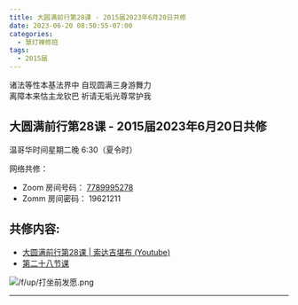 ```yaml
---
title: 大圆满前行第28课 - 2015届2023年6月20日共修
date: 2023-06-20 08:50:55-07:00
categories:
  - 慧灯禅修班
tags:
  - 2015届
---
```

诸法等性本基法界中 自现圆满三身游舞力  
离障本来怙主龙钦巴 祈请无垢光尊常护我

## 大圆满前行第28课 - 2015届2023年6月20日共修

温哥华时间星期二晚 6:30（夏令时） 

网络共修：

- Zoom 房间号码： [7789995278](https://us02web.zoom.us/j/7789995278?pwd=VjZmbWJFY2k2K0E5RVB2cTNIQmhqUT09)
- Zomm 房间密码： 19621211

## 共修内容:

- [大圆满前行第28课 | 索达吉堪布 (Youtube)](https://www.youtube.com/watch?v=2RfwK8AQl8M&list=PLAnEIprIVklfWTKX6X1gI9eR_phiB8B4b&index=30)
- [第二十八节课](https://s3.ca-central-1.wasabisys.com/hddata/f.huidengchanxiu.net/refs/qxgs/qxgs-04wc#第二十八节课)

![/f/up/打坐前发愿.png](/f/up/打坐前发愿.png)

---


